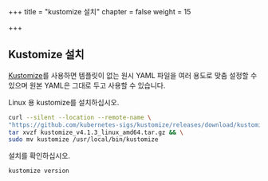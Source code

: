 +++
title = "kustomize 설치"
chapter = false
weight = 15

+++

## Kustomize 설치

[Kustomize](https://github.com/kubernetes-sigs/kustomize)를 사용하면 템플릿이 없는 원시 YAML 파일을 여러 용도로 맞춤 설정할 수 있으며 원본 YAML은 그대로 두고 사용할 수 있습니다.

Linux 용 kustomize를 설치하십시오.

```sh
curl --silent --location --remote-name \
"https://github.com/kubernetes-sigs/kustomize/releases/download/kustomize%2Fv4.1.3/kustomize_v4.1.3_linux_amd64.tar.gz" && \
tar xvzf kustomize_v4.1.3_linux_amd64.tar.gz && \
sudo mv kustomize /usr/local/bin/kustomize
```

설치를 확인하십시오.

```sh
kustomize version
```

